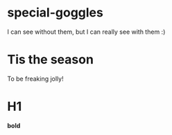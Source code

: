 # special-goggles

I can see without them, but I can really see with them :)

# Tis the season

To be freaking jolly!

# H1

**bold**

